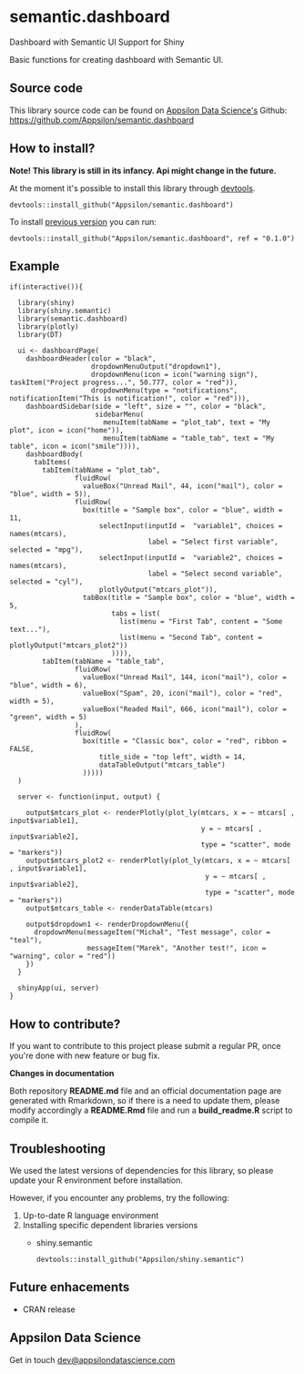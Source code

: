 
<link href="http://fonts.googleapis.com/css?family=Maven+Pro:400,700|Inconsolata" rel="stylesheet" type="text/css"> <link href='docs/style.css' rel='stylesheet' type='text/css'>

semantic.dashboard
==================

Dashboard with Semantic UI Support for Shiny

Basic functions for creating dashboard with Semantic UI.

<!-- #Basic tutorial article is available on [Appsilon Data Science blog](your_future_art_link). -->
<!-- Live demo link below -->
<!--<p style="text-align: center; font-size: x-large;">
<a href="">Live demo</a>
</p> -->

Source code
-----------

This library source code can be found on [Appsilon Data Science's](http://appsilondatascience.com) Github: <br> <https://github.com/Appsilon/semantic.dashboard>

How to install?
---------------

**Note! This library is still in its infancy. Api might change in the future.**

At the moment it's possible to install this library through [devtools](https://github.com/hadley/devtools).

    devtools::install_github("Appsilon/semantic.dashboard")

To install [previous version]() you can run:

    devtools::install_github("Appsilon/semantic.dashboard", ref = "0.1.0")

Example
-------

    if(interactive()){

      library(shiny)
      library(shiny.semantic)
      library(semantic.dashboard)
      library(plotly)
      library(DT)

      ui <- dashboardPage(
        dashboardHeader(color = "black",
                        dropdownMenuOutput("dropdown1"),
                        dropdownMenu(icon = icon("warning sign"), taskItem("Project progress...", 50.777, color = "red")),
                        dropdownMenu(type = "notifications", notificationItem("This is notification!", color = "red"))),
        dashboardSidebar(side = "left", size = "", color = "black",
                         sidebarMenu(
                           menuItem(tabName = "plot_tab", text = "My plot", icon = icon("home")),
                           menuItem(tabName = "table_tab", text = "My table", icon = icon("smile")))),
        dashboardBody(
          tabItems(
            tabItem(tabName = "plot_tab",
                    fluidRow(
                      valueBox("Unread Mail", 44, icon("mail"), color = "blue", width = 5)),
                    fluidRow(
                      box(title = "Sample box", color = "blue", width = 11,
                          selectInput(inputId =  "variable1", choices = names(mtcars),
                                      label = "Select first variable", selected = "mpg"),
                          selectInput(inputId =  "variable2", choices = names(mtcars),
                                      label = "Select second variable", selected = "cyl"),
                          plotlyOutput("mtcars_plot")),
                      tabBox(title = "Sample box", color = "blue", width = 5,
                             tabs = list(
                               list(menu = "First Tab", content = "Some text..."),
                               list(menu = "Second Tab", content = plotlyOutput("mtcars_plot2"))
                             )))),
            tabItem(tabName = "table_tab",
                    fluidRow(
                      valueBox("Unread Mail", 144, icon("mail"), color = "blue", width = 6),
                      valueBox("Spam", 20, icon("mail"), color = "red", width = 5),
                      valueBox("Readed Mail", 666, icon("mail"), color = "green", width = 5)
                    ),
                    fluidRow(
                      box(title = "Classic box", color = "red", ribbon = FALSE,
                          title_side = "top left", width = 14,
                          dataTableOutput("mtcars_table")
                      )))))
      )

      server <- function(input, output) {

        output$mtcars_plot <- renderPlotly(plot_ly(mtcars, x = ~ mtcars[ , input$variable1],
                                                   y = ~ mtcars[ , input$variable2],
                                                   type = "scatter", mode = "markers"))
        output$mtcars_plot2 <- renderPlotly(plot_ly(mtcars, x = ~ mtcars[ , input$variable1],
                                                    y = ~ mtcars[ , input$variable2],
                                                    type = "scatter", mode = "markers"))
        output$mtcars_table <- renderDataTable(mtcars)

        output$dropdown1 <- renderDropdownMenu({
          dropdownMenu(messageItem("Michał", "Test message", color = "teal"),
                       messageItem("Marek", "Another test!", icon = "warning", color = "red"))
        })
      }

      shinyApp(ui, server)
    }

How to contribute?
------------------

If you want to contribute to this project please submit a regular PR, once you're done with new feature or bug fix.<br>

**Changes in documentation**

Both repository **README.md** file and an official documentation page are generated with Rmarkdown, so if there is a need to update them, please modify accordingly a **README.Rmd** file and run a **build\_readme.R** script to compile it.

Troubleshooting
---------------

We used the latest versions of dependencies for this library, so please update your R environment before installation.

However, if you encounter any problems, try the following:

1.  Up-to-date R language environment
2.  Installing specific dependent libraries versions
    -   shiny.semantic

            devtools::install_github("Appsilon/shiny.semantic")

Future enhacements
------------------

-   CRAN release

Appsilon Data Science
---------------------

Get in touch [dev@appsilondatascience.com](dev@appsilondatascience.com)
